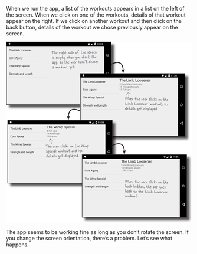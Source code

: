 When we run the app, a list of the workouts appears in a list on the left of the screen. When we click on one of the workouts, details of that workout appear on the right. If we click on another workout and then click on the back button, details of the workout we chose previously appear on the screen.



![](.guides/img/49.png)

The app seems to be working fine as long as you don’t rotate the screen. If you change the screen orientation, there’s a problem. Let’s see what happens.